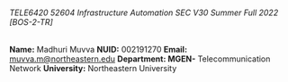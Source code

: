 ######  TELE6420 52604 Infrastructure Automation SEC V30 Summer Full 2022 [BOS-2-TR]
**Name:** Madhuri Muvva
**NUID:** 002191270
**Email:** muvva.m@northeastern.edu
**Department: MGEN-** Telecommunication Network **University:** Northeastern University











